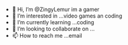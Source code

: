 - 👋 Hi, I’m @ZingyLemur im a gamer
- 👀 I’m interested in ...video games an coding
- 🌱 I’m currently learning ...coding
- 💞️ I’m looking to collaborate on ...
- 📫 How to reach me ...email

<!---
ZingyLemur/ZingyLemur is a ✨ special ✨ repository because its `README.md` (this file) appears on your GitHub profile.
You can click the Preview link to take a look at your changes.
--->
